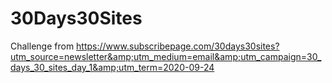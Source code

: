 # 30Days30Sites
Challenge from https://www.subscribepage.com/30days30sites?utm_source=newsletter&amp;utm_medium=email&amp;utm_campaign=30_days_30_sites_day_1&amp;utm_term=2020-09-24
